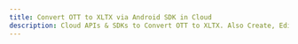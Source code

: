 ---title: Convert OTT to XLTX via Android SDK in Clouddescription: Cloud APIs & SDKs to Convert OTT to XLTX. Also Create, Edit & Render Microsoft Word & OpenOffice documents in the Cloud.---